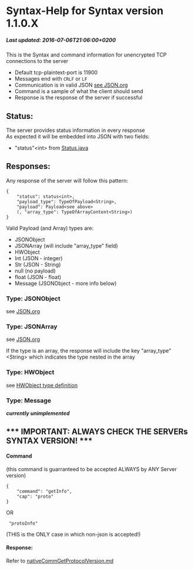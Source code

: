 # Syntax-Help for Syntax version 1.1.0.X
##### Last updated: 2016-07-06T21:06:00+0200

This is the Syntax and command information for unencrypted TCP connections to the server  
- Default tcp-plaintext-port is 11900  
- Messages end with ```CRLF``` or ```LF```
- Communication is in valid JSON [see JSON.org](http://json.org)  
- Command is a sample of what the client should send  
- Response is the response of the server if successful  
  
  
## Status:
The server provides status information in every response  
As expected it will be embedded into JSON with two fields:  
- "status"\<int\> from [Status.java](https://github.com/MarkL4YG/Homework_Server/blob/bleeding/src/main/java/de/mlessmann/network/Status.java)  

## Responses:  
Any response of the server will follow this pattern:  
```
{  
	"status": status<int>,  
	"payload_type": TypeOfPayload<String>,  
	"payload": Payload<see above>	 
	(, "array_type": TypeOfArrayContent<String>)
}  
```
  
Valid Payload (and Array) types are:  
* JSONObject  
* JSONArray (will include "array_type" field)
* HWObject  
* Int (JSON - integer)  
* Str (JSON - String)  
* null (no payload)  
* float (JSON - float)  
* Message (JSONObject - more info below)

### Type: JSONObject
  
see [JSON.org](http://json.org)  
  
### Type: JSONArray  
  
see [JSON.org](http://json.org)  
  
If the type is an array, the response will include the key "array_type"\<String\> which indicates the type nested in the array  
  
### Type: HWObject  
  
see [HWObject type definition](https://github.com/MarkL4YG/Homework_Server/blob/bleeding/wiki/_DEVELOPER/types/HWObject.md)  
  
### Type: Message  
  
___currently unimplemented___  
  
  
## *** IMPORTANT: ALWAYS CHECK THE SERVERs SYNTAX VERSION! ***  
#### Command
(this command is guarranteed to be accepted ALWAYS by ANY Server version)
```
{  
	"command": "getInfo",  
	"cap": "proto"  
}  
```
 OR
```
 "protoInfo"
```
(THIS is the ONLY case in which non-json is accepted!)
#### Response:
Refer to [nativeCommGetProtocolVersion.md](https://github.com/MarkL4YG/Homework_Server/blob/bleeding/wiki/_DEVELOPER/commands/nativeCommGetProtocolVersion.md)

